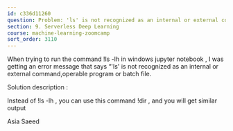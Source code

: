 ```yaml
---
id: c336d11260
question: Problem: 'ls' is not recognized as an internal or external command, operable program or batch file.
section: 9. Serverless Deep Learning
course: machine-learning-zoomcamp
sort_order: 3110
---
```


When trying to run the command  !ls -lh in windows jupyter notebook  , I was getting an error message that says “'ls' is not recognized as an internal or external command,operable program or batch file.

Solution description :

Instead of !ls -lh , you can use this command !dir , and you will get similar output

Asia Saeed

